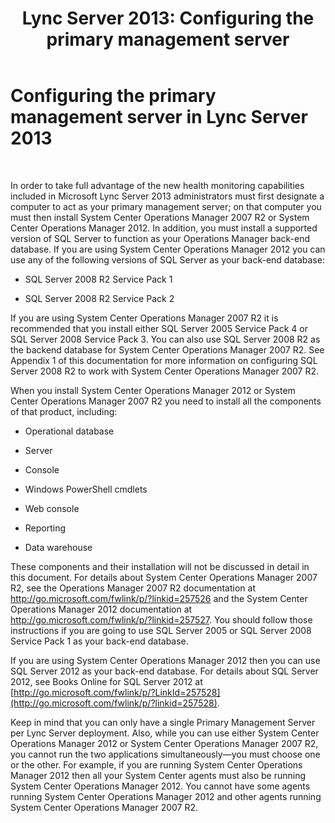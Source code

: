 ﻿---
title: 'Lync Server 2013: Configuring the primary management server'
TOCTitle: Configuring the primary management server
ms:assetid: 44e2e9a8-c130-4c66-9871-80b1ff11b27c
ms:mtpsurl: https://technet.microsoft.com/en-us/library/JJ204844(v=OCS.15)
ms:contentKeyID: 48183986
ms.date: 07/23/2014
mtps_version: v=OCS.15
---

# Configuring the primary management server in Lync Server 2013

 


In order to take full advantage of the new health monitoring capabilities included in Microsoft Lync Server 2013 administrators must first designate a computer to act as your primary management server; on that computer you must then install System Center Operations Manager 2007 R2 or System Center Operations Manager 2012. In addition, you must install a supported version of SQL Server to function as your Operations Manager back-end database. If you are using System Center Operations Manager 2012 you can use any of the following versions of SQL Server as your back-end database:

  - SQL Server 2008 R2 Service Pack 1

  - SQL Server 2008 R2 Service Pack 2

If you are using System Center Operations Manager 2007 R2 it is recommended that you install either SQL Server 2005 Service Pack 4 or SQL Server 2008 Service Pack 3. You can also use SQL Server 2008 R2 as the backend database for System Center Operations Manager 2007 R2. See Appendix 1 of this documentation for more information on configuring SQL Server 2008 R2 to work with System Center Operations Manager 2007 R2.

When you install System Center Operations Manager 2012 or System Center Operations Manager 2007 R2 you need to install all the components of that product, including:

  - Operational database

  - Server

  - Console

  - Windows PowerShell cmdlets

  - Web console

  - Reporting

  - Data warehouse

These components and their installation will not be discussed in detail in this document. For details about System Center Operations Manager 2007 R2, see the Operations Manager 2007 R2 documentation at <http://go.microsoft.com/fwlink/p/?linkid=257526> and the System Center Operations Manager 2012 documentation at <http://go.microsoft.com/fwlink/p/?linkid=257527>. You should follow those instructions if you are going to use SQL Server 2005 or SQL Server 2008 Service Pack 1 as your back-end database.

If you are using System Center Operations Manager 2012 then you can use SQL Server 2012 as your back-end database. For details about SQL Server 2012, see Books Online for SQL Server 2012 at [http://go.microsoft.com/fwlink/p/?LinkId=257528](http://go.microsoft.com/fwlink/p/?linkid=257528).

Keep in mind that you can only have a single Primary Management Server per Lync Server deployment. Also, while you can use either System Center Operations Manager 2012 or System Center Operations Manager 2007 R2, you cannot run the two applications simultaneously—you must choose one or the other. For example, if you are running System Center Operations Manager 2012 then all your System Center agents must also be running System Center Operations Manager 2012. You cannot have some agents running System Center Operations Manager 2012 and other agents running System Center Operations Manager 2007 R2.

